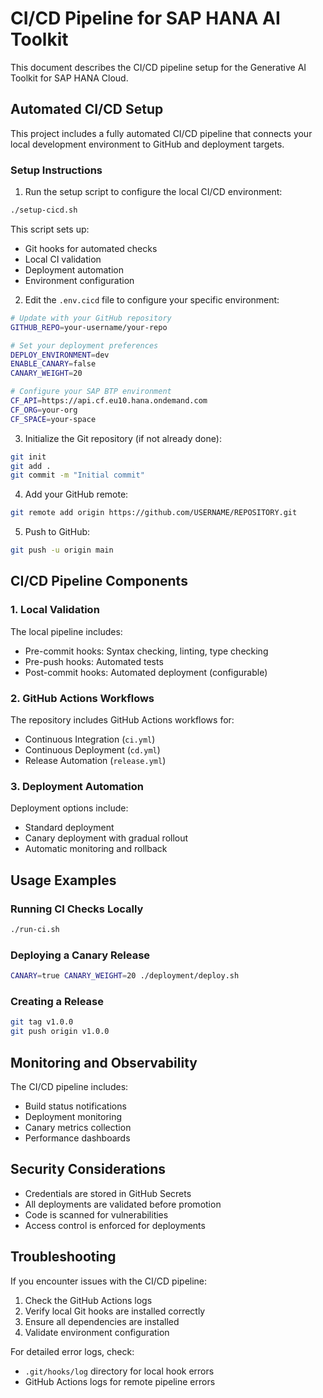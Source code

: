# CI/CD Pipeline for SAP HANA AI Toolkit

This document describes the CI/CD pipeline setup for the Generative AI Toolkit for SAP HANA Cloud.

## Automated CI/CD Setup

This project includes a fully automated CI/CD pipeline that connects your local development environment to GitHub and deployment targets.

### Setup Instructions

1. Run the setup script to configure the local CI/CD environment:

```bash
./setup-cicd.sh
```

This script sets up:
- Git hooks for automated checks
- Local CI validation
- Deployment automation
- Environment configuration

2. Edit the `.env.cicd` file to configure your specific environment:

```bash
# Update with your GitHub repository
GITHUB_REPO=your-username/your-repo

# Set your deployment preferences
DEPLOY_ENVIRONMENT=dev
ENABLE_CANARY=false
CANARY_WEIGHT=20

# Configure your SAP BTP environment
CF_API=https://api.cf.eu10.hana.ondemand.com
CF_ORG=your-org
CF_SPACE=your-space
```

3. Initialize the Git repository (if not already done):

```bash
git init
git add .
git commit -m "Initial commit"
```

4. Add your GitHub remote:

```bash
git remote add origin https://github.com/USERNAME/REPOSITORY.git
```

5. Push to GitHub:

```bash
git push -u origin main
```

## CI/CD Pipeline Components

### 1. Local Validation

The local pipeline includes:
- Pre-commit hooks: Syntax checking, linting, type checking
- Pre-push hooks: Automated tests
- Post-commit hooks: Automated deployment (configurable)

### 2. GitHub Actions Workflows

The repository includes GitHub Actions workflows for:
- Continuous Integration (`ci.yml`)
- Continuous Deployment (`cd.yml`)
- Release Automation (`release.yml`)

### 3. Deployment Automation

Deployment options include:
- Standard deployment
- Canary deployment with gradual rollout
- Automatic monitoring and rollback

## Usage Examples

### Running CI Checks Locally

```bash
./run-ci.sh
```

### Deploying a Canary Release

```bash
CANARY=true CANARY_WEIGHT=20 ./deployment/deploy.sh
```

### Creating a Release

```bash
git tag v1.0.0
git push origin v1.0.0
```

## Monitoring and Observability

The CI/CD pipeline includes:
- Build status notifications
- Deployment monitoring
- Canary metrics collection
- Performance dashboards

## Security Considerations

- Credentials are stored in GitHub Secrets
- All deployments are validated before promotion
- Code is scanned for vulnerabilities
- Access control is enforced for deployments

## Troubleshooting

If you encounter issues with the CI/CD pipeline:

1. Check the GitHub Actions logs
2. Verify local Git hooks are installed correctly
3. Ensure all dependencies are installed
4. Validate environment configuration

For detailed error logs, check:
- `.git/hooks/log` directory for local hook errors
- GitHub Actions logs for remote pipeline errors